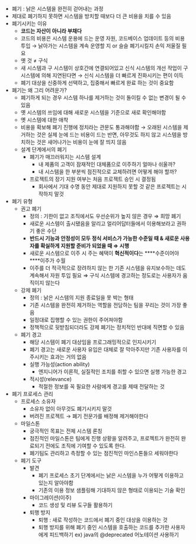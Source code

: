 - 폐기 : 낡은 시스템을 완전히 걷어내는 과정
- 제대로 폐기하지 못하면 시스템을 방치할 때보다 더 큰 비용을 치를 수 있음
- 폐기시키는 이유
    - **코드는 자산이 아니라 부채다**
    - 코드의 비용은 시스템 운용에 드는 운영 자원, 코드베이스 업데이트 등의 비용 투입 → 낡아가는 시스템을 계속 운영할 지 or 슬슬 폐기시킬지 손익 저울질 필요
    - 옛 것 ≠ 구식
    - 새 시스템과 구 시스템이 상호간에 연결되어있고 신식 시스템의 개선 작업이 구 시스템에 의해 지연된다면 → 신식 시스템을 더 빠르게 진화시키는 편이 이득
    - 폐기 대상을 신중하게 선택하고, 집중해서 빠르게 완료 하는 것이 중요함
- 폐기는 왜 그리 어려운가?
    - 폐기하게 되는 경우 시스템 하나를 제거하는 것이 돌이킬 수 없는 변경이 될 수 있음
    - 옛 시스템의 쓰임에 대해 새로운 시스템을 기준으로 새로 확인해야함
    - 옛 시스템에 대한 애착
    - 비용을 확보해 폐기 진행에 정치라는 관문도 통과해야함 → 오래된 시스템을 제거하는 것은 실제 눈에 드는 비용이 드는 반면, 아무것도 하지 않고 시스템을 방치하는 것은 새어나가는 비용이 눈에 잘 띄지 않음
    - 설계 단계에서의 폐기
        - 폐기가 매끄러워지는 시스템 설계
            - 내 제품의 고객이 잠재적인 대체품으로 이주하기 얼마나 쉬울까?
            - 내 시스템을 한 부분씩 점진적으로 교체하려면 어떻게 해야 할까?
        - 프로젝트의 장기 지원 여부는 처음 프로젝트 승인 시 결정됨
            - 회사에서 기대 수명 동안 제대로 지원하지 못할 것 같은 프로젝트는 시작하지 말것
- 폐기 유형
    - 권고 폐기
        - 정의 : 기한이 없고 조직에서도 우선순위가 높지 않은 경우 ⇒ 희망 폐기
        - 새로운 시스템이 출시됐음을 알리고 얼리어답터들에서 이용해보라고 권하기 좋은 수단
        - **반드시 기능과 안정성이 모두 정식 서비스가 가능한 수준일 때 & 새로운 사용자를 확실하게 지원할 준비가 되었을 때 ⇒ 시행**
        - 새로운 시스템으로 이주 시 주는 혜택이 **혁신적이다**는 ****수준이어야 ****이주가 수월
        - 이주를 더 적극적으로 장려하지 않는 한 기존 시스템을 유지보수하는 데도 계속해서 자원 투입 필요 ⇒ 구식 시스템에 경고하는 정도로는 사용자가 움직이지 않는다
    - 강제 폐기
        - 정의 : 낡은 시스템의 지원 종료일을 못 박는 형태
        - 기존 시스템을 완전히 제거하는 역할을 전담하는 팀을 꾸리는 것이 가장 좋음
        - 일정대로 집행할 수 있는 권한이 주어져야함
        - 정책적으로 뒷받침되더라도 강제 폐기는 정치적인 반대에 직면할 수 있음
    - 폐기 경고
        - 해당 시스템이 폐기 대상임을 프로그래밍적으로 인지시키기
        - 폐기 경고는 새로운 사용자 유입은 대체로 잘 막아주지만 기존 사용자를 이주시키는 효과는 거의 없음
        - 실행 가능성(action ability)
            - 엔지니어가 이론적, 실질적인 조치를 취할 수 있으면 실행 가능한 경고
        - 적시성(relevance)
            - 적절한 정보를 꼭 필요한 사람에게 경고를 제때 전달하는 것
- 폐기 프로세스 관리
    - 프로세스 소유자
        - 소유자 없이 아무것도 폐기시키지 말것
        - 버려진 프로젝트 → 폐기 전문가를 배정해 제거해야한다
    - 마일스톤
        - 궁극적인 목표는 전체 시스템 론칭
        - 점진적인 마일스톤은 팀에게 진행 상황을 알려주고, 프로젝트가 완전히 완료되기 전에도 조직에 기여할 수 있도록 한다.
        - 폐기팀도 관리하고 측정할 수 있는 점진적인 마인스톤들으 세워야한다
    - 폐기 도구
        - 발견
            - 폐기 프로세스 초기 단계에서는 낡은 시스템을 누가 어떻게 이용하고 있는지 알아야함
            - 기존의 이용 정보 샘플링해 기대하지 않은 형태로 이용되는 기술 확인
        - 마이그레이션(이주)
            - 코드 생성 및 리뷰 도구들 활용하기
        - 퇴행 방지
            - 퇴행 : 새로 작성하는 코드에서 폐기 중인 대상을 이용하는 것
            - 퇴행 방지를 위해 폐기 중인 시스템을 호출하는 코드를 추가한 사용자에게 피드백하기 ex) java의 @deprecated 어노테이션 사용하기